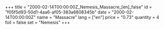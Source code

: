 +++
title = "2000-02-14T00:00:00Z_Nemesis_Massacre_[en]_false"
id = "f05f5d93-50d1-4aa6-af05-383a6808345b"
date = "2000-02-14T00:00:00Z"
name = "Massacre"
lang = ["en"]
price = "0.73"
quantity = 4
foil = false
set = "Nemesis"
+++
